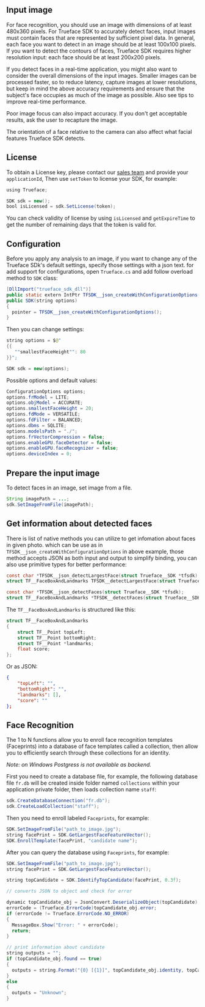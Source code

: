## Input image

For face recognition, you should use an image with dimensions of at least 480x360 pixels. For Trueface SDK to accurately detect faces, input images must contain faces that are represented by sufficient pixel data. In general, each face you want to detect in an image should be at least 100x100 pixels. If you want to detect the contours of faces, Trueface SDK requires higher resolution input: each face should be at least 200x200 pixels.

If you detect faces in a real-time application, you might also want to consider the overall dimensions of the input images. Smaller images can be processed faster, so to reduce latency, capture images at lower resolutions, but keep in mind the above accuracy requirements and ensure that the subject's face occupies as much of the image as possible. Also see tips to improve real-time performance.

Poor image focus can also impact accuracy. If you don't get acceptable results, ask the user to recapture the image.

The orientation of a face relative to the camera can also affect what facial features Trueface SDK detects.

## License

To obtain a License key, please contact our [sales team](https://trueface.ai/demo) and provide your `applicationId`, Then use `setToken` to license your SDK, for example:

```java
using Trueface;

SDK sdk = new();
bool isLicensed = sdk.SetLicense(token);
```

You can check validity of license by using `isLicensed` and `getExpireTime` to get the number of remaining days that the token is valid for.

## Configuration

Before you apply any analysis to an image, if you want to change any of the Trueface SDk's default settings, specify those settings with a json text. for add support for configurations, open `Trueface.cs` and add follow overload method to `SDK` class:

```java
[DllImport("trueface_sdk_dll")]
public static extern IntPtr TFSDK__json_createWithConfigurationOptions(string options);
public SDK(string options)
{
  pointer = TFSDK__json_createWithConfigurationOptions();
}
```

Then you can change settings:

```java
string options = $@"
{{
   ""smallestFaceHeight"": 80
}}";

SDK sdk = new(options);
```

Possible options and default values:

```java
ConfigurationOptions options;
options.frModel = LITE;
options.objModel = ACCURATE;
options.smallestFaceHeight = 20;
options.fdMode = VERSATILE;
options.fdFilter = BALANCED;
options.dbms = SQLITE;
options.modelsPath = "./";
options.frVectorCompression = false;
options.enableGPU.faceDetector = false;
options.enableGPU.faceRecognizer = false;
options.deviceIndex = 0;
```

## Prepare the input image

To detect faces in an image, set image from a file.

```java
String imagePath = ...;
sdk.SetImageFromFile(imagePath);
```

## Get information about detected faces

There is list of native methods you can utilize to get infomation about faces in given photo. which can be use as in `TFSDK__json_createWithConfigurationOptions` in above example, those method accepts JSON as both input and output to simplify binding, you can also use primitive types for better performance:

```C
const char *TFSDK__json_detectLargestFace(struct Trueface__SDK *tfsdk);
struct TF__FaceBoxAndLandmarks TFSDK__detectLargestFace(struct Trueface__SDK *tfsdk, bool *found);

const char *TFSDK__json_detectFaces(struct Trueface__SDK *tfsdk);
struct TF__FaceBoxAndLandmarks *TFSDK__detectFaces(struct Trueface__SDK *tfsdk, int *size);
```

The `TF__FaceBoxAndLandmarks` is structured like this:

```C
struct TF__FaceBoxAndLandmarks
{
    struct TF__Point topLeft;
    struct TF__Point bottomRight;
    struct TF__Point *landmarks;
    float score;
};
```

Or as JSON:

```Json
{
    "topLeft": "",
    "bottomRight": "",
    "landmarks": [],
    "score": ""
};
```

## Face Recognition

The 1 to N functions allow you to enroll face recognition templates (Faceprints) into a database of face templates called a collection, then allow you to efficiently search through these collections for an identity.

_Note: on Windows Postgress is not available as backend._

First you need to create a database file, for example, the following database file `fr.db` will be created inside folder named  `collections` within your application private folder, then loads collection name `staff`:

```Java
sdk.CreateDatabaseConnection("fr.db");
sdk.CreateLoadCollection("staff");
```

Then you need to enroll labeled `Faceprints`, for example:

```Java
SDK.SetImageFromFile("path_to_image.jpg");
string facePrint = SDK.GetLargestFaceFeatureVector();
SDK.EnrollTemplate(facePrint, "candidate name");
```

After you can query the database using `Faceprints`, for example:

```Java
SDK.SetImageFromFile("path_to_image.jpg");
string facePrint = SDK.GetLargestFaceFeatureVector();

string topCandidate = SDK.IdentifyTopCandidate(facePrint, 0.3f);

// converts JSON to object and check for error

dynamic topCandidate_obj = JsonConvert.DeserializeObject(topCandidate);
errorCode = (Trueface.ErrorCode)topCandidate_obj.error;
if (errorCode != Trueface.ErrorCode.NO_ERROR)
{
  MessageBox.Show("Error: " + errorCode);
  return;
}

// print information about candidate
string outputs = "";
if (topCandidate_obj.found == true)
{
  outputs = string.Format("{0} [{1}]", topCandidate_obj.identity, topCandidate_obj.matchProbability);
}
else
{
  outputs = "Unknown";
}
```
